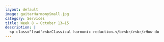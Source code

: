 ```yaml
---
layout: default
image: guitarHarmonySmall.jpg
category: Services
title: Week 8 – October 13–15
description: |
  <p class="lead"><b>Classical harmonic reduction.</b><br/><br/>How do we parse the harmonic foundation and melodic embellishments in a classical instrumental passage?<br/><br/><a href="/week8/">Read more...</a></p>
---
```

